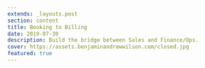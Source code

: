 ```yaml
---
extends: _layouts.post
section: content
title: Booking to Billing
date: 2019-07-30
description: Build the bridge between Sales and Finance/Ops.
cover: https://assets.benjaminandrewwilson.com/closed.jpg
featured: true
---
```


<test></test>